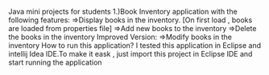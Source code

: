 Java mini projects for students
  1.)Book Inventory application with the following features:
       =>Display books in the inventory. [On first load , books are loaded from properties file]
       =>Add new books to the inventory
       =>Delete the books in the inventory
     Improved Version:
       =>Modify books in the inventory 
   How to run this application?
      I tested this application in Eclipse and intellij Idea IDE.To make it eask , just import this project in Eclipse IDE and start running the application
